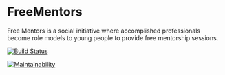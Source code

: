 # FreeMentors
Free Mentors is a social initiative where accomplished professionals become role models to young people to provide free mentorship sessions.

[![Build Status](https://travis-ci.com/sharonandisi/FreeMentors.svg?branch=gh-pages)](https://travis-ci.com/sharonandisi/FreeMentors)

[![Maintainability](https://api.codeclimate.com/v1/badges/a99a88d28ad37a79dbf6/maintainability)](https://codeclimate.com/github/codeclimate/codeclimate/maintainability)